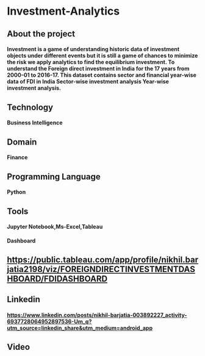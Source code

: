 # Investment-Analytics
## About the project
#### Investment is a game of understanding historic data of investment objects under different events but it is still a game of chances to minimize the risk we apply analytics to find the equilibrium investment. To understand the Foreign direct investment in India for the 17 years from 2000-01 to 2016-17. This dataset contains sector and financial year-wise data of FDI in India Sector-wise investment analysis Year-wise investment analysis.
## Technology
#### Business Intelligence
## Domain
#### Finance
## Programming Language 
#### Python 
## Tools
#### Jupyter Notebook,Ms-Excel,Tableau
#### Dashboard 
## https://public.tableau.com/app/profile/nikhil.barjatia2198/viz/FOREIGNDIRECTINVESTMENTDASHBOARD/FDIDASHBOARD
## Linkedin
#### https://www.linkedin.com/posts/nikhil-barjatia-003892227_activity-6937728064952897536-Um_q?utm_source=linkedin_share&utm_medium=android_app
## Video





